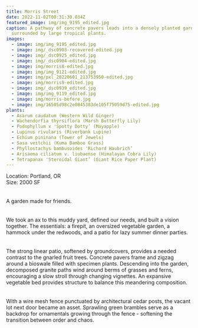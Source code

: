 ```yaml
---
title: Morris Street
date: 2022-11-02T00:31:30.034Z
featured_image: img/img_9195_edited.jpg
caption: A pathway of concrete pavers leads into a densely planted garden
  surrounded by large tropical plants.
images:
  - image: img/img_9195_edited.jpg
  - image: img/_dsc0903-recovered-edited.jpg
  - image: img/_dsc0925_edited.jpg
  - image: img/_dsc0904-edited.jpg
  - image: img/morris8-edited.jpg
  - image: img/img_9121-edited.jpg
  - image: img/pxl_20220601_213753950-edited.jpg
  - image: img/morris9-edited.jpg
  - image: img/_dsc0939_edited.jpg
  - image: img/img_9119_edited.jpg
  - image: img/morris-before.jpg
  - image: img/16505d98c2e0845383de105f75059d75-edited.jpg
plants:
  - Asarum caudatum (Western Wild Ginger)
  - Wachendorfia thyrsiflora (Marsh Butterfly Lily)
  - Podophyllum x 'Spotty Dotty’ (Mayapple)
  - Lupinus rivularis (Riverbank Lupine)
  - Echium pininana (Tower of Jewels)
  - Sasa veitchii (Kuma Bamboo Grass)
  - Phyllostachys bambusoides 'Richard Haubrich’
  - Arisaema ciliatum v. liubaense (Himalayan Cobra Lily)
  - Tetrapanax 'Steroidal Giant’ (Giant Rice Paper Plant)
---
```

L﻿ocation: Portland, OR\
S﻿ize: 2000 SF\
\
\
A garden made for friends. \
\
\
We took an ax to this muddy yard, defined our needs, and built a vision together. The essentials: a firepit, an oversized vegetable garden, a hammock under the redwoods, and a patio for lazy summer dinner parties.\
\
\
The strong linear patio, softened by groundcovers, provides a needed contrast to the gnarled fruit trees. Concrete pavers frame and zigzag around a bioswale filled with specimen plants. Descending into the garden, decomposed granite paths wind around berms of grasses and ferns, encouraging a slow stroll through changing vignettes. An expansive vegetable bed provides structure to balance this meandering composition. \
\
\
With a wire mesh fence punctuated by architectural cedar posts, the vacant lot next door became an asset. Sprawling green brambles serve as a backdrop for ornamentals growing through the fence - softening the transition between order and chaos.